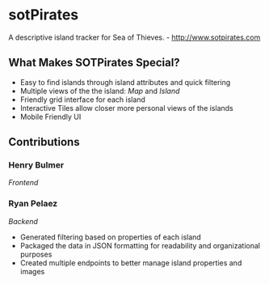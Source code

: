 # sotPirates
A descriptive island tracker for Sea of Thieves. - http://www.sotpirates.com

## What Makes SOTPirates Special?
- Easy to find islands through island attributes and quick filtering
- Multiple views of the the island: <i>Map</i> and <i>Island</i>
- Friendly grid interface for each island
- Interactive Tiles allow closer more personal views of the islands
- Mobile Friendly UI


## Contributions
### <b>Henry Bulmer</b> 
<i>Frontend</i>

### <b>Ryan Pelaez</b>
<i>Backend</i>
- Generated filtering based on properties of each island
- Packaged the data in JSON formatting for readability and organizational purposes
- Created multiple endpoints to better manage island properties and images
